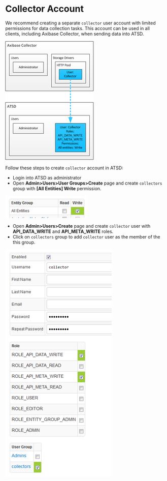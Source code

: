 # Collector Account

We recommend creating a separate `collector` user account with limited permissions for data collection tasks. This account can be used in all clients, including Axibase Collector, when sending data into ATSD.

![Collector Account](collector_user.png)

Follow these steps to create `collector` account in ATSD:

* Login into ATSD as administrator
* Open **Admin>Users>User Groups>Create** page and create `collectors` group with **[All Entities] Write** permission.

![collectors group](all-entities-write.png)

* Open **Admin>Users>Create** page and create `collector` user with **API_DATA_WRITE** and **API_META_WRITE** roles. 
* Click on `collectors` group to add `collector` user as the member of the this group.

![collector user](collector-user.png)
